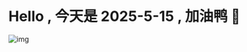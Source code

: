 
# Hello , 今天是 2025-5-15 , 加油鸭 🤭

![img](https://v1.jinrishici.com/all.svg?font-size=18&spacing=4)

